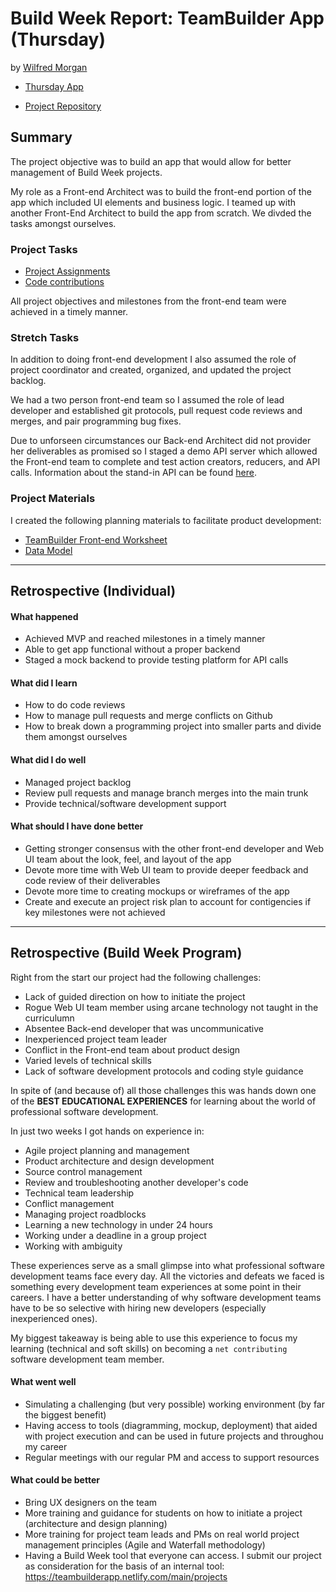 # Build Week Report: TeamBuilder App (Thursday)
by [Wilfred Morgan](https://github.com/wmemorgan)

- [Thursday App](https://teambuilderapp.netlify.com/main/projects)

- [Project Repository](https://github.com/build-pt-team-builder/frontend/tree/wilfred-morgan)

## Summary
The project objective was to build an app that would allow for better management of Build Week projects.

My role as a Front-end Architect was to build the front-end portion of the app which included UI elements and business logic. I teamed up with another Front-End Architect to build the app from scratch. We divded the tasks amongst ourselves. 

### Project Tasks
- [Project Assignments](https://trello.com/b/Ln4ERWP2/team-builder-pt?menu=filter&filter=member:wilfredmorgan4)
- [Code contributions](https://github.com/build-pt-team-builder/frontend/commits?author=wmemorgan)

All project objectives and milestones from the front-end team were achieved in a timely manner. 

### Stretch Tasks
In addition to doing front-end development I also assumed the role of project coordinator and created, organized, and updated the project backlog.

We had a two person front-end team so I assumed the role of lead developer and established git protocols, pull request code reviews and merges, and pair programming bug fixes.

Due to unforseen circumstances our Back-end Architect did not provider her deliverables as promised so I staged a demo API server which allowed the Front-end team to complete and test action creators, reducers, and API calls. Information about the stand-in API can be found [here](https://github.com/wmemorgan/teambuilder-backend/blob/master/README.md).

### Project Materials
I created the following planning materials to facilitate product development:
- [TeamBuilder Front-end Worksheet](https://docs.google.com/spreadsheets/d/1w9PZrYNrKt_kToLpL4l25JCi_RnC3Mvgpv3qXUoPjXk/edit#gid=0)
- [Data Model](https://dbdiagram.io/d/5ccb9c86f7c5bb70c72fd86f)

---
## Retrospective (Individual)

#### What happened
- Achieved MVP and reached milestones in a timely manner
- Able to get app functional without a proper backend
- Staged a mock backend to provide testing platform for API calls

#### What did I learn
- How to do code reviews
- How to manage pull requests and merge conflicts on Github
- How to break down a programming project into smaller parts and divide them amongst ourselves

#### What did I do well
- Managed project backlog
- Review pull requests and manage branch merges into the main trunk
- Provide technical/software development support

#### What should I have done better
- Getting stronger consensus with the other front-end developer and Web UI team about the look, feel, and layout of the app
- Devote more time with Web UI team to provide deeper feedback and code review of their deliverables
- Devote more time to creating mockups or wireframes of the app
- Create and execute an project risk plan to account for contigencies if key milestones were not achieved

---
## Retrospective (Build Week Program)
Right from the start our project had the following challenges:
- Lack of guided direction on how to initiate the project
- Rogue Web UI team member using arcane technology not taught in the curriculumn
- Absentee Back-end developer that was uncommunicative
- Inexperienced project team leader
- Conflict in the Front-end team about product design
- Varied levels of technical skills
- Lack of software development protocols and coding style guidance

In spite of (and because of) all those challenges this was hands down one of the **BEST EDUCATIONAL EXPERIENCES** for learning about the world of professional software development. 

In just two weeks I got hands on experience in:
- Agile project planning and management
- Product architecture and design development
- Source control management
- Review and troubleshooting another developer's code
- Technical team leadership
- Conflict management
- Managing project roadblocks
- Learning a new technology in under 24 hours
- Working under a deadline in a group project
- Working with ambiguity

These experiences serve as a small glimpse into what professional software development teams face every day. All the victories and defeats we faced is something every development team experiences at some point in their careers. I have a better understanding of why software development teams have to be so selective with hiring new developers (especially inexperienced ones).

My biggest takeaway is being able to use this experience to focus my learning (technical and soft skills) on becoming a `net contributing` software development team member.

#### What went well
- Simulating a challenging (but very possible) working environment (by far the biggest benefit)
- Having access to tools (diagramming, mockup, deployment) that aided with project execution and can be used in future projects and throughou my career
- Regular meetings with our regular PM and access to support resources

#### What could be better
- Bring UX designers on the team
- More training and guidance for students on how to initiate a project (architecture and design planning)
- More training for project team leads and PMs on real world project management principles (Agile and Waterfall methodology)
- Having a Build Week tool that everyone can access. I submit our project as consideration for the basis of an internal tool:
https://teambuilderapp.netlify.com/main/projects

